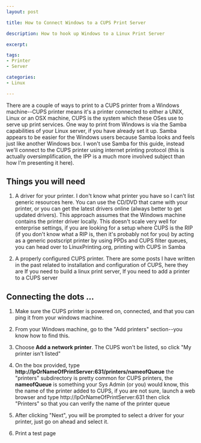 ```yaml
---
layout: post

title: How to Connect Windows to a CUPS Print Server

description: How to hook up Windows to a Linux Print Server

excerpt: 

tags:
- Printer
- Server

categories:
- Linux

---
```




There are a couple of ways to print to a CUPS printer from a Windows machine--CUPS printer means it's a printer connected to either a UNIX, Linux or an OSX machine, CUPS is the system which these OSes use to serve up print services. One way to print from Windows is via the Samba capabilities of your Linux server, if you have already set it up. Samba appears to be easier for the Windows users because Samba looks and feels just like another Windows box. I won't use Samba for this guide, instead we'll connect to the CUPS printer using internet printing protocol (this is actually oversimplification, the IPP is a much more involved subject than how I'm presenting it here).

## Things you will need

1. A driver for your printer. I don't know what printer you have so I can't list generic resources here. You can use the CD/DVD that came with your printer, or you can get the latest drivers online (always better to get updated drivers). This approach assumes that the Windows machine contains the printer driver locally. This doesn't scale very well for enterprise settings, if you are looking for a setup where CUPS is the RIP (if you don't know what a RIP is, then it's probably not for you) by acting as a generic postscript printer by using PPDs and CUPS filter queues, you can head over to LinuxPrinting.org, printing with CUPS in Samba

2. A properly configured CUPS printer. There are some posts I have written in the past related to installation and configuration of CUPS, here they are If you need to build a linux print server, If you need to add a printer to a CUPS server

## Connecting the dots ...

1. Make sure the CUPS printer is powered on, connected, and that you can ping it from your windows machine.

2. From your Windows machine, go to the "Add printers" section--you know how to find this.

3. Choose **Add a network printer**. The CUPS won't be listed, so click "My printer isn't listed"

4. On the box provided, type **http://IpOrNameOfPrintServer:631/printers/nameofQueue** the "printers" subdirectory is pretty common for CUPS printers, the **nameofQueue** is something your Sys Admin (or you) would know, this the name of the printer added to CUPS, if you are not sure, launch a web browser and type http://IpOrNameOfPrintServer:631 then click "Printers" so that you can verify the name of the printer queue

5. After clicking "Next", you will be prompted to select a driver for your printer, just go on ahead and select it.

6. Print a test page
